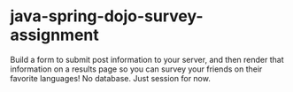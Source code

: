 # java-spring-dojo-survey-assignment
Build a form to submit post information to your server, and then render that information on a results page so you can survey your friends on their favorite languages! No database. Just session for now.